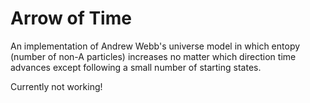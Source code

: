 Arrow of Time
=============

An implementation of Andrew Webb's universe model in which entopy (number of
non-A particles) increases no matter which direction time advances except
following a small number of starting states.

Currently not working!
